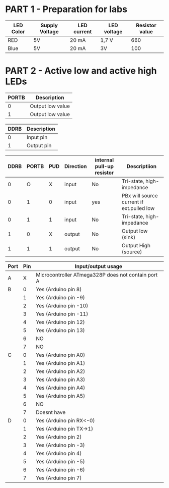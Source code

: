 # PART 1 - Preparation for labs

| LED Color | Supply Voltage | LED current |  LED voltage  | Resistor value |
|-----------|----------------|-------------|---------------|----------------|
|    RED    |       5V       |    20 mA    |      1,7 V    |     660        |
|    Blue   |       5V       |    20 mA    |       3V      |     100        |


# PART 2 - Active low and active high LEDs

|   PORTB   |   Description  |
|-----------|----------------|
|    0      |Output low value| 
|    1      |Output low value|


|   DDRB    |   Description  |
|-----------|----------------|
|    0      |    Input pin   | 
|    1      |   Output pin   |

 
|   DDRB    |    PORTB    |     PUD     |   Direction   |internal pull-up resistor|            Descriptiion                 |
|-----------|-------------|-------------|---------------|-------------------------|-----------------------------------------|
|     0     |     O       |      X      |     input     |           No            |        Tri-state, high-impedance        |
|     0     |     1       |      0      |     input     |           yes           |PBx will source current if ext.pulled low|
|     0     |     1       |      1      |     input     |           No            |        Tri-state, high-impedance        |
|     1     |     0       |      X      |     output    |           No            |            Output low (sink)            |
|     1     |     1       |      1      |     output    |           No            |           Output High (source)          | 



|   Port    |     Pin     |                Input/output usage                |
|-----------|-------------|--------------------------------------------------|
|     A     |     X       |Microcontroller ATmega328P does not contain port A|
|     B     |     0       |              Yes (Arduino pin 8)                 |
|           |     1       |              Yes (Arduino pin -9)                |
|           |     2       |              Yes (Arduino pin -10)               |
|           |     3       |              Yes (Arduino pin -11)               |
|           |     4       |             	Yes (Arduino pin 12)                |   
|           |     5       |              Yes (Arduino pin 13)                | 
|           |     6       |                      NO                          |
|           |     7       |                      NO                          | 
|     C     |     0       |              Yes (Arduino pin A0)                |
|           |     1       |              Yes (Arduino pin A1)                |
|           |     2       |              Yes (Arduino pin A2)                |
|           |     3       |              Yes (Arduino pin A3)                |
|           |     4       |             	Yes (Arduino pin A4)                |   
|           |     5       |              Yes (Arduino pin A5)                | 
|           |     6       |                      NO                          |
|           |     7       |                  Doesnt have                     | 
|     D     |     0       |            Yes (Arduino pin RX<-0)               |
|           |     1       |            Yes (Arduino pin TX->1)               |
|           |     2       |              Yes (Arduino pin 2)                 |
|           |     3       |              Yes (Arduino pin -3)                |
|           |     4       |             	Yes (Arduino pin 4)                 |   
|           |     5       |              Yes (Arduino pin -5)                | 
|           |     6       |              Yes (Arduino pin -6)                |
|           |     7       |              Yes (Arduino pin 7)                 | 




